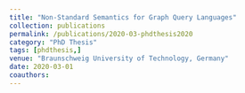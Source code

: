 ```yaml
---
title: "Non-Standard Semantics for Graph Query Languages"
collection: publications
permalink: /publications/2020-03-phdthesis2020
category: "PhD Thesis"
tags: [phdthesis,]
venue: "Braunschweig University of Technology, Germany"
date: 2020-03-01
coauthors:
---
```

